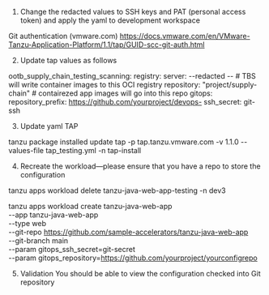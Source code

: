 
1.	Change  the redacted values to SSH keys and PAT (personal access token) and apply the yaml to development workspace
 
Git authentication (vmware.com)
https://docs.vmware.com/en/VMware-Tanzu-Application-Platform/1.1/tap/GUID-scc-git-auth.html

2.	Update tap values as follows

 
ootb_supply_chain_testing_scanning:
  registry:
    server: --redacted --
    # TBS will write container images to this OCI registry 
    repository: "project/supply-chain"  # contairezed app images will go into this repo 
  gitops:
    repository_prefix: https://github.com/yourproject/devops-
    ssh_secret: git-ssh
 
3. Update yaml TAP
 
tanzu package installed update tap -p tap.tanzu.vmware.com -v 1.1.0 --values-file tap_testing.yml -n tap-install
 
4. Recreate the workload—please ensure that you have a repo to store the configuration
 
tanzu apps workload delete tanzu-java-web-app-testing -n dev3
 
tanzu apps workload create tanzu-java-web-app \
  --app tanzu-java-web-app \
  --type web \
  --git-repo https://github.com/sample-accelerators/tanzu-java-web-app \
  --git-branch main \
  --param gitops_ssh_secret=git-secret \
  --param gitops_repository=https://github.com/yourproject/yourconfigrepo
 
5. Validation
You should be able to view the configuration checked into Git repository 

